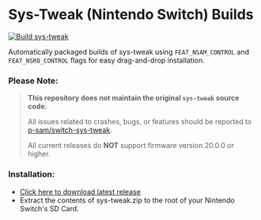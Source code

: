 Sys-Tweak (Nintendo Switch) Builds
================

[![Build sys-tweak](https://github.com/mentalblank/switch-sys-tweak/actions/workflows/build.yml/badge.svg)](https://github.com/mentalblank/switch-sys-tweak/actions/workflows/build.yml)

Automatically packaged builds of sys-tweak using `FEAT_NSAM_CONTROL` and `FEAT_NSRO_CONTROL` flags for easy drag-and-drop installation.

### Please Note:
> **This repository does not maintain the original `sys-tweak` source code.**
>
> All issues related to crashes, bugs, or features should be reported to [p-sam/switch-sys-tweak](https://github.com/p-sam/switch-sys-tweak).
> 
> All current releases do **NOT** support firmware version 20.0.0 or higher.

### Installation:
- [Click here to download latest release](https://github.com/MentalBlank/switch-sys-tweak/releases/latest/download/sys-tweak.zip)
- Extract the contents of sys-tweak.zip to the root of your Nintendo Switch's SD Card.

